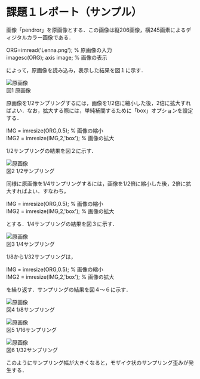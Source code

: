 # 課題１レポート（サンプル）

画像「pendror」を原画像とする．この画像は縦206画像，横245画素によるディジタルカラー画像である．

ORG=imread('Lenna.png'); % 原画像の入力  
imagesc(ORG); axis image; % 画像の表示

によって，原画像を読み込み，表示した結果を図１に示す．

![原画像](https://github.com/mackhasegawa/lecture_image_processing/blob/master/image/org_img.png?raw=true)  
図1 原画像

原画像を1/2サンプリングするには，画像を1/2倍に縮小した後，2倍に拡大すればよい．なお，拡大する際には，単純補間するために「box」オプションを設定する．

IMG = imresize(ORG,0.5); % 画像の縮小  
IMG2 = imresize(IMG,2,'box'); % 画像の拡大

1/2サンプリングの結果を図２に示す．

![原画像](https://github.com/mackhasegawa/lecture_image_processing/blob/master/image/kadai1_1.png?raw=true)  
図2 1/2サンプリング

同様に原画像を1/4サンプリングするには，画像を1/2倍に縮小した後，2倍に拡大すればよい．すなわち，

IMG = imresize(ORG,0.5); % 画像の縮小  
IMG2 = imresize(IMG,2,'box'); % 画像の拡大

とする．1/4サンプリングの結果を図３に示す．

![原画像](https://github.com/mackhasegawa/lecture_image_processing/blob/master/image/kadai1_2.png?raw=true)  
図3 1/4サンプリング

1/8から1/32サンプリングは，

IMG = imresize(ORG,0.5); % 画像の縮小  
IMG2 = imresize(IMG,2,'box'); % 画像の拡大

を繰り返す．サンプリングの結果を図４～６に示す．

![原画像](https://github.com/mackhasegawa/lecture_image_processing/blob/master/image/kadai1_3.png?raw=true)  
図4 1/8サンプリング

![原画像](https://github.com/mackhasegawa/lecture_image_processing/blob/master/image/kadai1_4.png?raw=true)  
図5 1/16サンプリング

![原画像](https://github.com/mackhasegawa/lecture_image_processing/blob/master/image/kadai1_5.png?raw=true)  
図6 1/32サンプリング

このようにサンプリング幅が大きくなると，モザイク状のサンプリング歪みが発生する．
